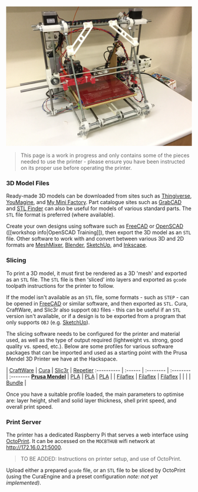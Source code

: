 ![Prusa Mendel 3D Printer](images/3d-printer/Prusa-Mendel.jpg)

> This page is a work in progress and only contains some of the pieces needed to use the printer - please ensure you have been instructed on its proper use before operating the printer.

### 3D Model Files

Ready-made 3D models can be downloaded from sites such as [Thingiverse](http://www.thingiverse.com/thing:200472/#files), [YouMagine](https://www.youmagine.com), and [My Mini Factory](http://www.myminifactory.com). Part catalogue sites such as [GrabCAD](https://grabcad.com) and [STL Finder](http://www.stlfinder.com/) can also be useful for models of various standard parts. The `STL` file format is preferred (where available).

Create your own designs using software such as [FreeCAD](http://www.freecadweb.org/wiki/index.php?title=Download#Stable_FreeCAD_installers) or [OpenSCAD](http://www.openscad.org) ([[workshop info|OpenSCAD Training]]), then export the 3D model as an `STL` file.  Other software to work with and convert between various 3D and 2D formats are [MeshMixer](http://www.123dapp.com/meshmixer), [Blender](http://www.blender.org/download/), [SketchUp](http://www.sketchup.com/products/sketchup-make), and [Inkscape](https://inkscape.org/download/).

### Slicing

To print a 3D model, it must first be rendered as a 3D 'mesh' and exported as an `STL` file. The `STL` file is then 'sliced' into layers and exported as `gcode` toolpath instructions for the printer to follow.

If the model isn't available as an `STL` file, some formats - such as `STEP` - can be opened in [FreeCAD](http://www.freecadweb.org/wiki/index.php?title=Download#Stable_FreeCAD_installers) or similar software, and then exported as `STL`.  Cura, CraftWare, and Slic3r also support `OBJ` files - this can be useful if an `STL` version isn't available, or if a design is to be exported from a program that only supports `OBJ` (e.g. [SketchUp](http://www.sketchup.com/products/sketchup-make)).

The slicing software needs to be configured for the printer and material used, as well as the type of output required (lightweight vs. strong, good quality vs. speed, etc.). Below are some profiles for various software packages that can be imported and used as a starting point with the Prusa Mendel 3D Printer we have at the Hackspace.

 | [CraftWare](http://www.craftunique.com/craftware) | [Cura](https://www.ultimaker.com/pages/our-software) | [Slic3r](http://slic3r.org/download) | [Repetier](http://www.repetier.com)
:---------- | :------ | :-------- | :-------- | :--------
__[Prusa Mendel]__ | [PLA][CraftWare-PLA] | [PLA][Cura-PLA] | [PLA][Slic3r-PLA] | 
 | [Filaflex][CraftWare-Filaflex] | [Filaflex][Cura-Filaflex] | [Filaflex][Slic3r-Filaflex] | 
 |  |  | [Bundle][Slic3r-Bundle] | 

Once you have a suitable profile loaded, the main parameters to optimise are: layer height, shell and solid layer thickness, shell print speed, and overall print speed.

[Prusa Mendel]: https://github.com/snhack/Prusa-Mendel-Firmware
[CraftWare-PLA]: https://github.com/snhack/Prusa-Mendel-Firmware/blob/master/Profiles/CraftWare/PrusaMendel-PLA.cwsp
[CraftWare-Filaflex]: https://github.com/snhack/Prusa-Mendel-Firmware/blob/master/Profiles/CraftWare/PrusaMendel-Filaflex.cwsp
[Cura-PLA]: https://github.com/snhack/Prusa-Mendel-Firmware/blob/master/Profiles/Cura/PrusaMendel-PLA.ini
[Cura-Filaflex]: https://github.com/snhack/Prusa-Mendel-Firmware/blob/master/Profiles/Cura/PrusaMendel-Filaflex.ini
[Slic3r-Bundle]: https://github.com/snhack/Prusa-Mendel-Firmware/blob/master/Profiles/Slic3r/PrusaMendel.ini
[Slic3r-PLA]: https://github.com/snhack/Prusa-Mendel-Firmware/blob/master/Profiles/Slic3r/PrusaMendel-PLA.ini
[Slic3r-Filaflex]: https://github.com/snhack/Prusa-Mendel-Firmware/blob/master/Profiles/Slic3r/PrusaMendel-Filaflex.ini



<!--
Software | Profiles | | |
:---------- | :------ | :-------- | :--------
[CraftWare](http://www.craftunique.com/craftware) | [PLA.cwsp] | [Filaflex.cwsp]
[Cura](https://www.ultimaker.com/pages/our-software) | [PLA.ini] | [Filaflex.ini]
[Slic3r](http://slic3r.org/download) | [PLA.ini][Slic3r-PLA] | [Filaflex.ini][Slic3r-Ffex] | [Bundle][Slic3r]
[Repetier-Host](http://www.repetier.com)
-->

### Print Server

The printer has a dedicated Raspberry Pi that serves a web interface using [OctoPrint](http://octoprint.org). It can be accessed on the `MOCBTHUB` wifi network at <http://172.16.0.21:5000>.

> TO BE ADDED: Instructions on printer setup, and use of OctoPrint.

Upload either a prepared `gcode` file, or an `STL` file to be sliced by OctoPrint (using the CuraEngine and a preset configuration _note: not yet implemented)_.